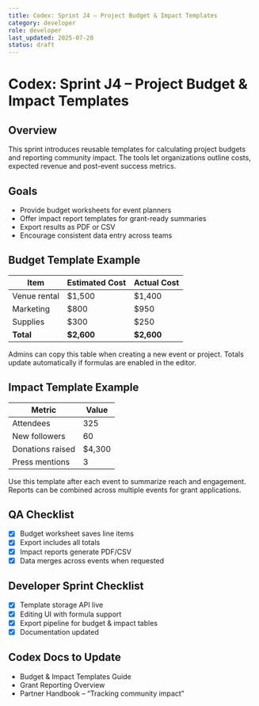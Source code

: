 ```yaml
---
title: Codex: Sprint J4 – Project Budget & Impact Templates
category: developer
role: developer
last_updated: 2025-07-20
status: draft
---
```

# Codex: Sprint J4 – Project Budget & Impact Templates

## Overview
This sprint introduces reusable templates for calculating project budgets and reporting community impact. The tools let organizations outline costs, expected revenue and post-event success metrics.

## Goals
- Provide budget worksheets for event planners
- Offer impact report templates for grant-ready summaries
- Export results as PDF or CSV
- Encourage consistent data entry across teams

## Budget Template Example
| Item | Estimated Cost | Actual Cost |
| ---- | -------------- | ----------- |
| Venue rental | $1,500 | $1,400 |
| Marketing | $800 | $950 |
| Supplies | $300 | $250 |
| **Total** | **$2,600** | **$2,600** |

Admins can copy this table when creating a new event or project. Totals update automatically if formulas are enabled in the editor.

## Impact Template Example
| Metric | Value |
| ------ | ----- |
| Attendees | 325 |
| New followers | 60 |
| Donations raised | $4,300 |
| Press mentions | 3 |

Use this template after each event to summarize reach and engagement. Reports can be combined across multiple events for grant applications.

## QA Checklist
- [x] Budget worksheet saves line items
- [x] Export includes all totals
- [x] Impact reports generate PDF/CSV
- [x] Data merges across events when requested

## Developer Sprint Checklist
- [x] Template storage API live
- [x] Editing UI with formula support
- [x] Export pipeline for budget & impact tables
- [x] Documentation updated

## Codex Docs to Update
- Budget & Impact Templates Guide
- Grant Reporting Overview
- Partner Handbook – “Tracking community impact”
